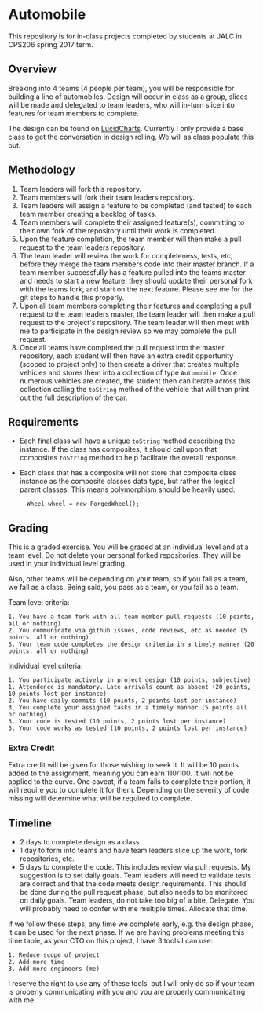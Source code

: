 # Automobile
This repository is for in-class projects completed by students at JALC in CPS206 spring 2017 term. 

## Overview
Breaking into 4 teams (4 people per team), you will be responsible for building a line of automobiles. Design will occur in class as a group, slices will be made and delegated to team leaders, who will in-turn slice into features for team members to complete.

The design can be found on [LucidCharts](https://goo.gl/q3Vm1t). Currently I only provide a base class to get the conversation in design rolling. We will as class populate this out.

## Methodology
1. Team leaders will fork this repository.
2. Team members will fork their team leaders repository.
3. Team leaders will assign a feature to be completed (and tested) to each team member creating a backlog of tasks. 
4. Team members will complete their assigned feature(s), committing to their own fork of the repository until their work is completed. 
5. Upon the feature completion, the team member will then make a pull request to the team leaders repository. 
6. The team leader will review the work for completeness, tests, etc, before they merge the team members code into their master branch. If a team member successfully has a feature pulled into the teams master and needs to start a new feature, they should update their personal fork with the teams fork, and start on the next feature. Please see me for the git steps to handle this properly.
7. Upon all team members completing their features and completing a pull request to the team leaders master, the team leader will then make a pull request to the project's repository. The team leader will then meet with me to participate in the design review so we may complete the pull request.
8. Once all teams have completed the pull request into the master repository, each student will then have an extra credit opportunity (scoped to project only) to then create a driver that creates multiple vehicles and stores them into a collection of type `Automobile`. Once numerous vehicles are created, the student then can iterate across this collection calling the `toString` method of the vehicle that will then print out the full description of the car.

## Requirements
* Each final class will have a unique `toString` method describing the instance. If the class has composites, it should call upon that composites `toString` method to help facilitate the overall response.
* Each class that has a composite will not store that composite class instance as the composite classes data type, but rather the logical parent classes. This means polymorphism should be heavily used.
	
		Wheel wheel = new ForgedWheel();
		
## Grading
This is a graded exercise. You will be graded at an individual level and at a team level. Do not delete your personal forked repositories. They will be used in your individual level grading. 

Also, other teams will be depending on your team, so if you fail as a team, we fail as a class. Being said, you pass as a team, or you fail as a team.

Team level criteria:

	1. You have a team fork with all team member pull requests (10 points, all or nothing)
	2. You communicate via github issues, code reviews, etc as needed (5 points, all or nothing)
	3. Your team code completes the design criteria in a timely manner (20 points, all or nothing)
	
Individual level criteria:

	1. You participate actively in project design (10 points, subjective)
	1. Attendence is mandatory. Late arrivals count as absent (20 points, 10 points lost per instance)
	2. You have daily commits (10 points, 2 points lost per instance)
	3. You complete your assigned tasks in a timely manner (5 points all or nothing)
	3. Your code is tested (10 points, 2 points lost per instance)
	3. Your code works as tested (10 points, 2 points lost per instance)

### Extra Credit
Extra credit will be given for those wishing to seek it. It will be 10 points added to the assignment, meaning you can earn 110/100. It will not be applied to the curve. One caveat, if a team fails to complete their portion, it will require you to complete it for them. Depending on the severity of code missing will determine what will be required to complete.


## Timeline

* 2 days to complete design as a class
* 1 day to form into teams and have team leaders slice up the work, fork repositories, etc.
* 5 days to complete the code. This includes review via pull requests. My suggestion is to set daily goals. Team leaders will need to validate tests are correct and that the code meets design requirements. This should be done during the pull request phase, but also needs to be monitored on daily goals. Team leaders, do not take too big of a bite. Delegate. You will probably need to confer with me multiple times. Allocate that time.

If we follow these steps, any time we complete early, e.g. the design phase, it can be used for the next phase. If we are having problems meeting this time table, as your CTO on this project, I have 3 tools I can use:

	1. Reduce scope of project
	2. Add more time
	3. Add more engineers (me)
	
I reserve the right to use any of these tools, but I will only do so if your team is properly communicating with you and you are properly communicating with me.